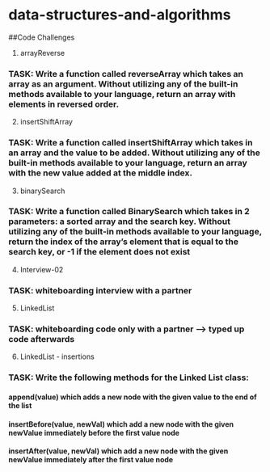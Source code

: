 # data-structures-and-algorithms

##Code Challenges 
1) arrayReverse 
### TASK: Write a function called reverseArray which takes an array as an argument. Without utilizing any of the built-in methods available to your language, return an array with elements in reversed order.

2) insertShiftArray
### TASK: Write a function called insertShiftArray which takes in an array and the value to be added. Without utilizing any of the built-in methods available to your language, return an array with the new value added at the middle index.

3) binarySearch 
### TASK: Write a function called BinarySearch which takes in 2 parameters: a sorted array and the search key. Without utilizing any of the built-in methods available to your language, return the index of the array’s element that is equal to the search key, or -1 if the element does not exist

4) Interview-02 
### TASK: whiteboarding interview with a partner 

5) LinkedList 
### TASK: whiteboarding code only with a partner --> typed up code afterwards

6) LinkedList - insertions 
### TASK: Write the following methods for the Linked List class:
#### append(value) which adds a new node with the given value to the end of the list
#### insertBefore(value, newVal) which add a new node with the given newValue immediately before the first value node
#### insertAfter(value, newVal) which add a new node with the given newValue immediately after the first value node
